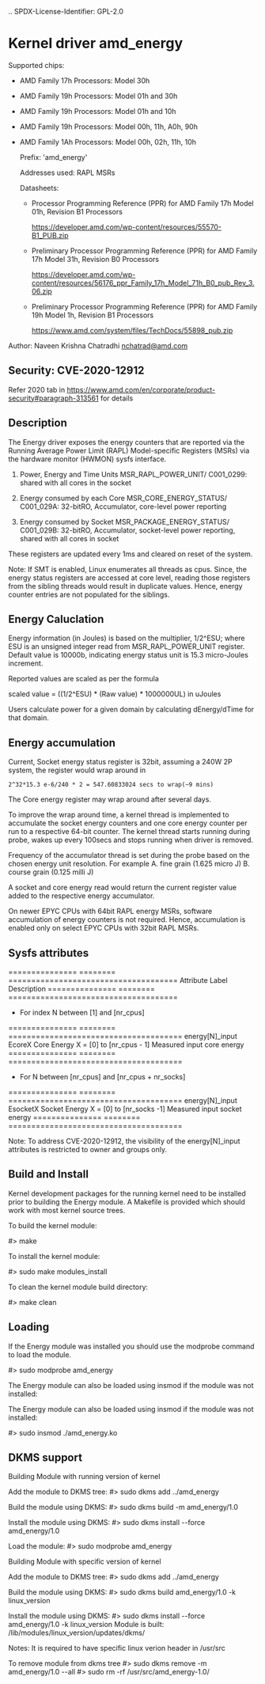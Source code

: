 .. SPDX-License-Identifier: GPL-2.0

Kernel driver amd_energy
==========================

Supported chips:

* AMD Family 17h Processors: Model 30h

* AMD Family 19h Processors: Model 01h and 30h

* AMD Family 19h Processors: Model 01h and 10h

* AMD Family 19h Processors: Model 00h, 11h, A0h, 90h

* AMD Family 1Ah Processors: Model 00h, 02h, 11h, 10h

  Prefix: 'amd_energy'

  Addresses used:  RAPL MSRs

  Datasheets:

  - Processor Programming Reference (PPR) for AMD Family 17h Model 01h, Revision B1 Processors

	https://developer.amd.com/wp-content/resources/55570-B1_PUB.zip

  - Preliminary Processor Programming Reference (PPR) for AMD Family 17h Model 31h, Revision B0 Processors

	https://developer.amd.com/wp-content/resources/56176_ppr_Family_17h_Model_71h_B0_pub_Rev_3.06.zip

  - Preliminary Processor Programming Reference (PPR) for AMD Family 19h Model 1h, Revision B1 Processors

	https://www.amd.com/system/files/TechDocs/55898_pub.zip

Author: Naveen Krishna Chatradhi <nchatrad@amd.com>

Security: CVE-2020-12912
------------------------------

Refer 2020 tab in https://www.amd.com/en/corporate/product-security#paragraph-313561 for details

Description
-----------

The Energy driver exposes the energy counters that are
reported via the Running Average Power Limit (RAPL)
Model-specific Registers (MSRs) via the hardware monitor
(HWMON) sysfs interface.

1. Power, Energy and Time Units
   MSR_RAPL_POWER_UNIT/ C001_0299:
   shared with all cores in the socket

2. Energy consumed by each Core
   MSR_CORE_ENERGY_STATUS/ C001_029A:
   32-bitRO, Accumulator, core-level power reporting

3. Energy consumed by Socket
   MSR_PACKAGE_ENERGY_STATUS/ C001_029B:
   32-bitRO, Accumulator, socket-level power reporting,
   shared with all cores in socket

These registers are updated every 1ms and cleared on
reset of the system.

Note: If SMT is enabled, Linux enumerates all threads as cpus.
Since, the energy status registers are accessed at core level,
reading those registers from the sibling threads would result
in duplicate values. Hence, energy counter entries are not
populated for the siblings.

Energy Caluclation
------------------

Energy information (in Joules) is based on the multiplier,
1/2^ESU; where ESU is an unsigned integer read from
MSR_RAPL_POWER_UNIT register. Default value is 10000b,
indicating energy status unit is 15.3 micro-Joules increment.

Reported values are scaled as per the formula

scaled value = ((1/2^ESU) * (Raw value) * 1000000UL) in uJoules

Users calculate power for a given domain by calculating
	dEnergy/dTime for that domain.

Energy accumulation
--------------------------

Current, Socket energy status register is 32bit, assuming a 240W
2P system, the register would wrap around in

	2^32*15.3 e-6/240 * 2 = 547.60833024 secs to wrap(~9 mins)

The Core energy register may wrap around after several days.

To improve the wrap around time, a kernel thread is implemented
to accumulate the socket energy counters and one core energy counter
per run to a respective 64-bit counter. The kernel thread starts
running during probe, wakes up every 100secs and stops running
when driver is removed.

Frequency of the accumulator thread is set during the probe
based on the chosen energy unit resolution. For example
A. fine grain (1.625 micro J)
B. course grain (0.125 milli J)

A socket and core energy read would return the current register
value added to the respective energy accumulator.

On newer EPYC CPUs with 64bit RAPL energy MSRs, software accumulation
of energy counters is not required. Hence, accumulation is enabled
only on select EPYC CPUs with 32bit RAPL MSRs.

Sysfs attributes
----------------

=============== ========  =====================================
Attribute	Label	  Description
===============	========  =====================================

* For index N between [1] and [nr_cpus]

===============	========  ======================================
energy[N]_input EcoreX	  Core Energy   X = [0] to [nr_cpus - 1]
			  Measured input core energy
===============	========  ======================================

* For N between [nr_cpus] and [nr_cpus + nr_socks]

===============	========  ======================================
energy[N]_input EsocketX  Socket Energy X = [0] to [nr_socks -1]
			  Measured input socket energy
=============== ========  ======================================

Note: To address CVE-2020-12912, the visibility of the energy[N]_input
attributes is restricted to owner and groups only.

Build and Install
-----------------

Kernel development packages for the running kernel need to be installed
prior to building the Energy module. A Makefile is provided which should
work with most kernel source trees.

To build the kernel module:

#> make

To install the kernel module:

#> sudo make modules_install

To clean the kernel module build directory:

#> make clean


Loading
-------

If the Energy module was installed you should use the modprobe command to
load the module.

#> sudo modprobe amd_energy

The Energy module can also be loaded using insmod if the module was not
installed:

The Energy module can also be loaded using insmod if the module was not
installed:

#> sudo insmod ./amd_energy.ko


DKMS support
------------

Building Module with running version of kernel

Add the module to DKMS tree:
#> sudo dkms add ../amd_energy

Build the module using DKMS:
#> sudo dkms build -m amd_energy/1.0

Install the module using DKMS:
#> sudo dkms install --force amd_energy/1.0

Load the module:
#> sudo modprobe amd_energy

Building Module with specific version of kernel

Add the module to DKMS tree:
#> sudo dkms add ../amd_energy

Build the module using DKMS:
#> sudo dkms build amd_energy/1.0 -k linux_version

Install the module using DKMS:
#> sudo dkms install --force amd_energy/1.0 -k linux_version
Module is built: /lib/modules/linux_version/updates/dkms/

Notes: It is required to have specific linux verion header in /usr/src

To remove module from dkms tree
#> sudo dkms remove -m amd_energy/1.0 --all
#> sudo rm -rf /usr/src/amd_energy-1.0/
